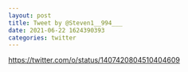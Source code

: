 ```yaml
--- 
layout: post 
title: Tweet by @Steven1__994___ 
date: 2021-06-22 1624390393 
categories: twitter 
--- 
```

https://twitter.com/o/status/1407420804510404609